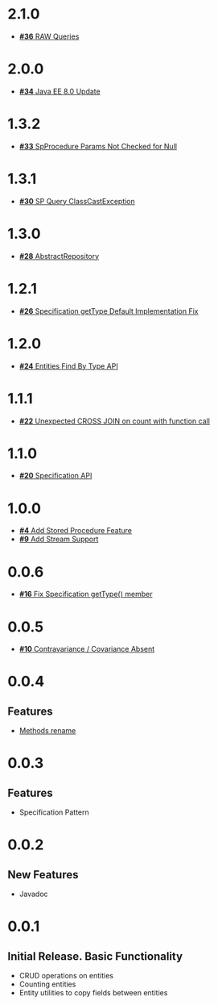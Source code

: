 # 2.1.0

* [**#36** RAW Queries](https://github.com/Scalified/jpa/issues/36)

# 2.0.0

* [**#34** Java EE 8.0 Update](https://github.com/Scalified/jpa/issues/34)

# 1.3.2

* [**#33** SpProcedure Params Not Checked for Null](https://github.com/Scalified/jpa/issues/33)

# 1.3.1

* [**#30** SP Query ClassCastException](https://github.com/Scalified/jpa/issues/30)

# 1.3.0

* [**#28** AbstractRepository](https://github.com/Scalified/jpa/issues/28)

# 1.2.1

* [**#26** Specification getType Default Implementation Fix](https://github.com/Scalified/jpa/issues/26)

# 1.2.0

* [**#24** Entities Find By Type API](https://github.com/Scalified/jpa/issues/24)

# 1.1.1

* [**#22** Unexpected CROSS JOIN on count with function call](https://github.com/Scalified/jpa/issues/22)

# 1.1.0

* [**#20** Specification API](https://github.com/Scalified/jpa/issues/20)

# 1.0.0

* [**#4** Add Stored Procedure Feature](https://github.com/Scalified/jpa/issues/4)
* [**#9** Add Stream Support](https://github.com/Scalified/jpa/issues/9)

# 0.0.6

* [**#16** Fix Specification getType() member](https://github.com/Scalified/jpa/issues/16)

# 0.0.5

* [**#10** Contravariance / Covariance Absent](https://github.com/Scalified/jpa/issues/10)

# 0.0.4

## Features

* [Methods rename](https://github.com/Scalified/jpa/issues/7)

# 0.0.3

## Features

* Specification Pattern

# 0.0.2

## New Features

* Javadoc

# 0.0.1

## Initial Release. Basic Functionality

* CRUD operations on entities
* Counting entities
* Entity utilities to copy fields between entities
